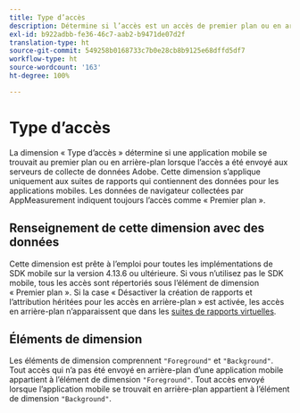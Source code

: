 ```yaml
---
title: Type d’accès
description: Détermine si l’accès est un accès de premier plan ou en arrière-plan.
exl-id: b922adbb-fe36-46c7-aab2-b9471de07d2f
translation-type: ht
source-git-commit: 549258b0168733c7b0e28cb8b9125e68dffd5df7
workflow-type: ht
source-wordcount: '163'
ht-degree: 100%

---
```


# Type d’accès

La dimension « Type d’accès » détermine si une application mobile se trouvait au premier plan ou en arrière-plan lorsque l’accès a été envoyé aux serveurs de collecte de données Adobe. Cette dimension s’applique uniquement aux suites de rapports qui contiennent des données pour les applications mobiles. Les données de navigateur collectées par AppMeasurement indiquent toujours l’accès comme « Premier plan ».

## Renseignement de cette dimension avec des données

Cette dimension est prête à l’emploi pour toutes les implémentations de SDK mobile sur la version 4.13.6 ou ultérieure. Si vous n’utilisez pas le SDK mobile, tous les accès sont répertoriés sous l’élément de dimension « Premier plan ». Si la case « Désactiver la création de rapports et l’attribution héritées pour les accès en arrière-plan » est activée, les accès en arrière-plan n’apparaissent que dans les [suites de rapports virtuelles](../vrs/vrs-mobile-visit-processing.md).

## Éléments de dimension

Les éléments de dimension comprennent `"Foreground"` et `"Background"`. Tout accès qui n’a pas été envoyé en arrière-plan d’une application mobile appartient à l’élément de dimension `"Foreground"`. Tout accès envoyé lorsque l’application mobile se trouvait en arrière-plan appartient à l’élément de dimension `"Background"`.
